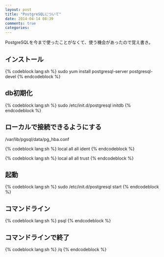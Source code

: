 ```yaml
---
layout: post
title: "PostgreSQLについて"
date: 2014-04-14 08:39
comments: true
categories:
---
```


PostgreSQLを今まで使ったことがなくて、使う機会があったので覚え書き。

## インストール

{% codeblock lang:sh %}
sudo yum install postgresql-server postgresql-devel
{% endcodeblock %}

## db初期化

{% codeblock lang:sh %}
sudo /etc/init.d/postgresql initdb
{% endcodeblock %}

## ローカルで接続できるようにする

/var/lib/pgsql/data/pg_hba.conf

{% codeblock lang:sh %}
local   all         all                          ident
{% endcodeblock %}

{% codeblock lang:sh %}
local   all         all                          trust
{% endcodeblock %}

## 起動

{% codeblock lang:sh %}
sudo /etc/init.d/postgresql start
{% endcodeblock %}

## コマンドライン

{% codeblock lang:sh %}
psql
{% endcodeblock %}

## コマンドラインで終了

{% codeblock lang:sh %}
/q
{% endcodeblock %}
